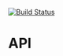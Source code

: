 [![Build Status](https://travis-ci.org/InterSIS/API.svg)](https://travis-ci.org/InterSIS/API)

# API
